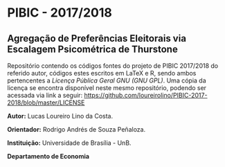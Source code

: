 # PIBIC - 2017/2018

## Agregação de Preferências Eleitorais via Escalagem Psicométrica de Thurstone
Repositório contendo os códigos fontes do projeto de PIBIC 2017/2018 do referido autor, códigos estes escritos em LaTeX e R, sendo ambos pertencentes a *Licença Pública Geral GNU (GNU GPL)*. Uma cópia da licença se encontra disponível neste mesmo repositório, podendo ser acessada via link a seguir: <https://github.com/loureirolino/PIBIC-2017-2018/blob/master/LICENSE>

**Autor:** Lucas Loureiro Lino da Costa.

**Orientador:** Rodrigo Andrés de Souza Peñaloza.

**Instituição:** Universidade de Brasília - UnB.

**Departamento de Economia**

